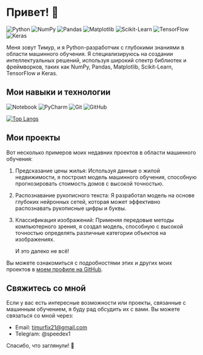 # Привет! 👋

![Python](https://img.shields.io/badge/python-3670A0?style=for-the-badge&logo=python&logoColor=white)
![NumPy](https://img.shields.io/badge/numpy-%23013243.svg?style=for-the-badge&logo=numpy&logoColor=white)
![Pandas](https://img.shields.io/badge/pandas-%23150458.svg?style=for-the-badge&logo=pandas&logoColor=white)
![Matplotlib](https://img.shields.io/badge/Matplotlib-%23ffffff.svg?style=for-the-badge&logo=Matplotlib&logoColor=black)
![Scikit-Learn](https://img.shields.io/badge/scikit--learn-%23F7931E.svg?style=for-the-badge&logo=scikit-learn&logoColor=white)
![TensorFlow](https://img.shields.io/badge/TensorFlow-%23FF6F00.svg?style=for-the-badge&logo=TensorFlow&logoColor=white)
![Keras](https://img.shields.io/badge/Keras-%23D00000.svg?style=for-the-badge&logo=Keras&logoColor=white)

Меня зовут Тимур, и я Python-разработчик с глубокими знаниями в области машинного обучения. Я специализируюсь на создании интеллектуальных решений, используя широкий спектр библиотек и фреймворков, таких как NumPy, Pandas, Matplotlib, Scikit-Learn, TensorFlow и Keras.

## Мои навыки и технологии

![Notebook](https://img.shields.io/badge/Jupyter-F37626.svg?&style=for-the-badge&logo=Jupyter&logoColor=white)
![PyCharm](https://img.shields.io/badge/pycharm-143?style=for-the-badge&logo=pycharm&logoColor=black&color=black&labelColor=green)
![Git](https://img.shields.io/badge/git-%23F05033.svg?style=for-the-badge&logo=git&logoColor=white)
![GitHub](https://img.shields.io/badge/github-%23121011.svg?style=for-the-badge&logo=github&logoColor=white)

[![Top Langs](https://github-readme-stats.vercel.app/api/top-langs/?username=your-github-username&layout=compact&theme=vision-friendly-dark)](https://github.com/anuraghazra/github-readme-stats)

## Мои проекты

Вот несколько примеров моих недавних проектов в области машинного обучения:

1. Предсказание цены жилья: Используя данные о жилой недвижимости, я построил модель машинного обучения, способную прогнозировать стоимость домов с высокой точностью.
   

2. Распознавание рукописного текста: Я разработал модель на основе глубоких нейронных сетей, которая может эффективно распознавать рукописные цифры и буквы.
   

3. Классификация изображений: Применяя передовые методы компьютерного зрения, я создал модель, способную с высокой точностью определять различные категории объектов на изображениях.
   
   И это далеко не всё!

Вы можете ознакомиться с подробностями этих и других моих проектов в [моем профиле на GitHub](https://github.com/[ваш_никнейм]).

## Свяжитесь со мной

Если у вас есть интересные возможности или проекты, связанные с машинным обучением, я буду рад обсудить их с вами. Вы можете связаться со мной через:

- Email: timurfix21@gmail.com
- Telegram: @speedex1

Спасибо, что заглянули! 🙂
